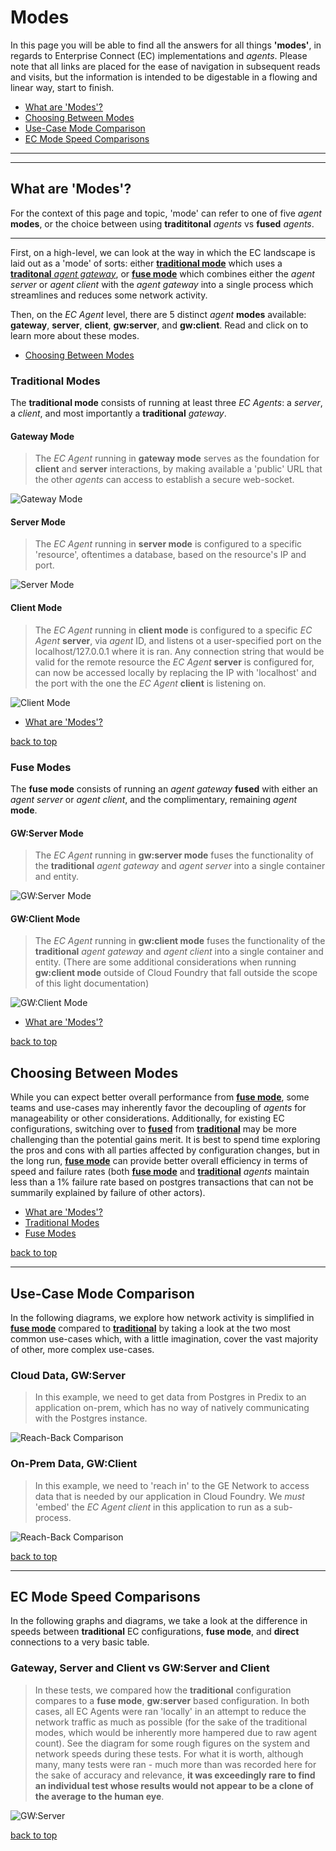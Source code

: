 # Modes
In this page you will be able to find all the answers for all things **'modes'**, in regards to Enterprise Connect (EC) implementations and *agents*. Please note that all links are placed for the ease of navigation in subsequent reads and visits, but the information is intended to be digestable in a flowing and linear way, start to finish.

* [What are 'Modes'?](#what-are-modes)
* [Choosing Between Modes](#choosing-between-modes)
* [Use-Case Mode Comparison](#use-case-mode-comparison)
* [EC Mode Speed Comparisons](#ec-mode-speed-comparisons)

---
---

## What are 'Modes'?

For the context of this page and topic, 'mode' can refer to one of five *agent* **modes**, or the choice between using **tradititonal** *agents* vs **fused** *agents*. 

---

First, on a high-level, we can look at the way in which the EC landscape is laid out as a 'mode' of sorts: either [**traditional mode**](#traditional-modes) which uses a [**traditonal** *agent gateway*](#gateway-mode), or [**fuse mode**](#fuse-modes) which combines either the *agent server* or *agent client* with the *agent gateway* into a single process which streamlines and reduces some network activity.

Then, on the *EC Agent* level, there are 5 distinct *agent* **modes** available: **gateway**, **server**, **client**, **gw:server**, and **gw:client**. Read and click on to learn more about these modes.

* [Choosing Between Modes](#choosing-between-modes)

### Traditional Modes

The **traditional mode** consists of running at least three *EC Agents*: a *server*, a *client*, and most importantly a **traditional** *gateway*. 

#### Gateway Mode
> The *EC Agent* running in **gateway mode** serves as the foundation for **client** and **server** interactions, by making available a 'public' URL that the other *agents* can access to establish a secure web-socket.

![Gateway Mode](../images/gatewayMode.png) 

#### Server Mode
> The *EC Agent* running in **server mode** is configured to a specific 'resource', oftentimes a database, based on the resource's IP and port.

![Server Mode](../images/serverMode.png) 

#### Client Mode
> The *EC Agent* running in **client mode** is configured to a specific *EC Agent* **server**, via *agent* ID, and listens ot a user-specified port on the localhost/127.0.0.1 where it is ran. Any connection string that would be valid for the remote resource the *EC Agent* **server** is configured for, can now be accessed locally by replacing the IP with 'localhost' and the port with the one the *EC Agent* **client** is listening on.

![Client Mode](../images/clientMode.png)

* [What are 'Modes'?](#what-are-modes)

[back to top](#modes)

### Fuse Modes

The **fuse mode** consists of running an *agent gateway* **fused** with either an *agent server* or *agent client*, and the complimentary, remaining *agent* **mode**. 

#### GW:Server Mode
> The *EC Agent* running in **gw:server mode** fuses the functionality of the **traditional** *agent gateway* and *agent server* into a single container and entity.

![GW:Server Mode](../images/gwServerMode.png) 

#### GW:Client Mode
> The *EC Agent* running in **gw:client mode** fuses the functionality of the **traditional** *agent gateway* and *agent client* into a single container and entity. (There are some additional considerations when running **gw:client mode** outside of Cloud Foundry that fall outside the scope of this light documentation)

![GW:Client Mode](../images/gwClientMode.png)

* [What are 'Modes'?](#what-are-modes)

[back to top](#modes)

## Choosing Between Modes

While you can expect better overall performance from [**fuse mode**](#fuse-modes), some teams and use-cases may inherently favor the decoupling of *agents* for manageability or other considerations. Additionally, for existing EC configurations, switching over to [**fused**](#fuse-modes) from [**traditional**](#traditional-modes) may be more challenging than the potential gains merit. It is best to spend time exploring the pros and cons with all parties affected by configuration changes, but in the long run, [**fuse mode**](#fuse-modes) can provide better overall efficiency in terms of speed and failure rates (both [**fuse mode**](#fuse-modes) and [**traditional**](#traditional-modes) *agents* maintain less than a 1% failure rate based on postgres transactions that can not be summarily explained by failure of other actors).

* [What are 'Modes'?](#what-are-modes)
* [Traditional Modes](#traditional-modes)
* [Fuse Modes](#fuse-modes)

[back to top](#modes)

---

## Use-Case Mode Comparison

In the following diagrams, we explore how network activity is simplified in [**fuse mode**](#fuse-modes) compared to [**traditional**](#traditional-modes) by taking a look at the two most common use-cases which, with a little imagination, cover the vast majority of other, more complex use-cases.


### Cloud Data, GW:Server

> In this example, we need to get data from Postgres in Predix to an application on-prem, which has no way of natively communicating with the Postgres instance.

![Reach-Back Comparison](../images/sideBySideReachBack.png)

### On-Prem Data, GW:Client

> In this example, we need to 'reach in' to the GE Network to access data that is needed by our application in Cloud Foundry. We *must* 'embed' the *EC Agent client* in this application to run as a sub-process.

![Reach-Back Comparison](../images/sideBySideReachIn.png)

[back to top](#modes)

---

## EC Mode Speed Comparisons

In the following graphs and diagrams, we take a look at the difference in speeds between **traditional** EC configurations, **fuse mode**, and **direct** connections to a very basic table.


### Gateway, Server and Client vs GW:Server and Client

> In these tests, we compared how the **traditional** configuration compares to a **fuse mode**, **gw:server** based configuration. In both cases, all EC Agents were ran 'locally' in an attempt to reduce the network traffic as much as possible (for the sake of the traditional modes, which would be inherently more hampered due to raw agent count). See the diagram for some rough figures on the system and network speeds during these tests. For what it is worth, although many, many tests were ran - much more than was recorded here for the sake of accuracy and relevance, **it was exceedingly rare to find an individual test whose results would not appear to be a clone of the average to the human eye**.

![GW:Server](../images/speedCompGwServer.png)

[back to top](#modes)